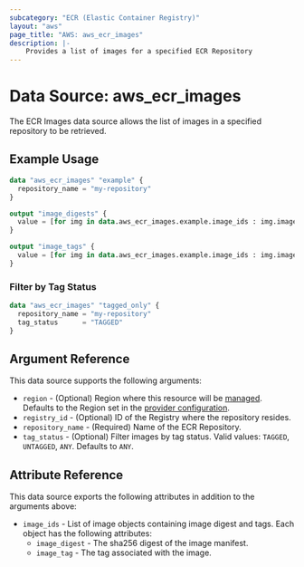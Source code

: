 ```yaml
---
subcategory: "ECR (Elastic Container Registry)"
layout: "aws"
page_title: "AWS: aws_ecr_images"
description: |-
    Provides a list of images for a specified ECR Repository
---
```


# Data Source: aws_ecr_images

The ECR Images data source allows the list of images in a specified repository to be retrieved.

## Example Usage

```terraform
data "aws_ecr_images" "example" {
  repository_name = "my-repository"
}

output "image_digests" {
  value = [for img in data.aws_ecr_images.example.image_ids : img.image_digest if img.image_digest != null]
}

output "image_tags" {
  value = [for img in data.aws_ecr_images.example.image_ids : img.image_tag if img.image_tag != null]
}
```

### Filter by Tag Status

```terraform
data "aws_ecr_images" "tagged_only" {
  repository_name = "my-repository"
  tag_status      = "TAGGED"
}
```

## Argument Reference

This data source supports the following arguments:

* `region` - (Optional) Region where this resource will be [managed](https://docs.aws.amazon.com/general/latest/gr/rande.html#regional-endpoints). Defaults to the Region set in the [provider configuration](https://registry.terraform.io/providers/hashicorp/aws/latest/docs#aws-configuration-reference).
* `registry_id` - (Optional) ID of the Registry where the repository resides.
* `repository_name` - (Required) Name of the ECR Repository.
* `tag_status` - (Optional) Filter images by tag status. Valid values: `TAGGED`, `UNTAGGED`, `ANY`. Defaults to `ANY`.

## Attribute Reference

This data source exports the following attributes in addition to the arguments above:

* `image_ids` - List of image objects containing image digest and tags. Each object has the following attributes:
    * `image_digest` - The sha256 digest of the image manifest.
    * `image_tag` - The tag associated with the image.
